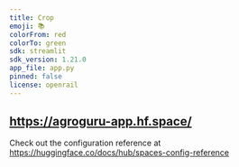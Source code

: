 ```yaml
---
title: Crop
emoji: 📚
colorFrom: red
colorTo: green
sdk: streamlit
sdk_version: 1.21.0
app_file: app.py
pinned: false
license: openrail
---
```


https://agroguru-app.hf.space/
---
Check out the configuration reference at https://huggingface.co/docs/hub/spaces-config-reference
